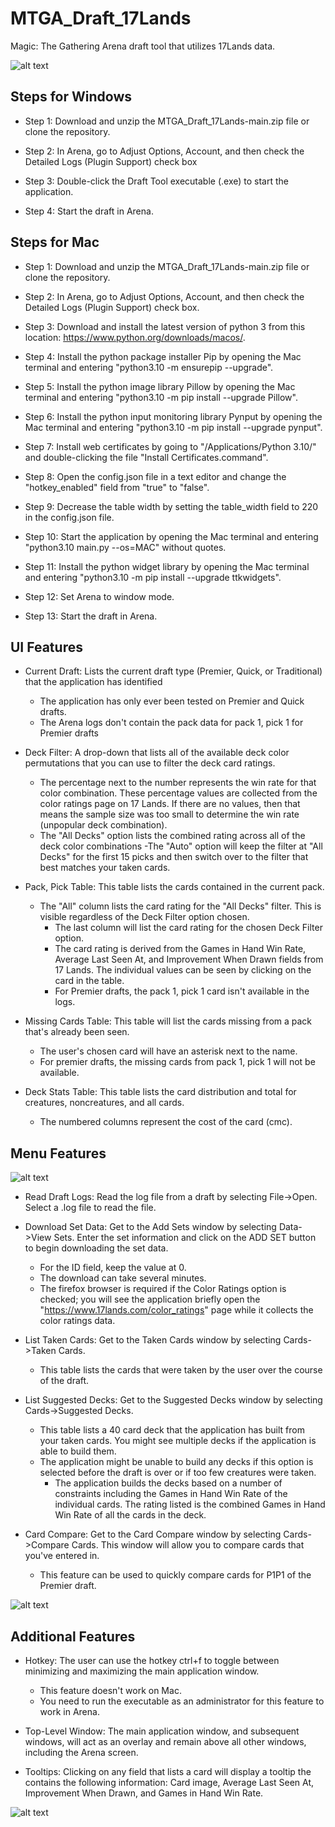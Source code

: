 # MTGA_Draft_17Lands
Magic: The Gathering Arena draft tool that utilizes 17Lands data.

![alt text](https://github.com/bstaple1/MTGA_Draft_17Lands/blob/main/Images/Premier.png?raw=true)

## Steps for Windows

- Step 1: Download and unzip the MTGA_Draft_17Lands-main.zip file or clone the repository.

- Step 2: In Arena, go to Adjust Options, Account, and then check the Detailed Logs (Plugin Support) check box

- Step 3: Double-click the Draft Tool executable (.exe) to start the application.

- Step 4: Start the draft in Arena.

## Steps for Mac
- Step 1: Download and unzip the MTGA_Draft_17Lands-main.zip file or clone the repository.

- Step 2: In Arena, go to Adjust Options, Account, and then check the Detailed Logs (Plugin Support) check box.

- Step 3: Download and install the latest version of python 3 from this location: https://www.python.org/downloads/macos/.

- Step 4: Install the python package installer Pip by opening the Mac terminal and entering "python3.10 -m ensurepip --upgrade".

- Step 5: Install the python image library Pillow by opening the Mac terminal and entering "python3.10 -m pip install --upgrade Pillow".

- Step 6: Install the python input monitoring library Pynput by opening the Mac terminal and entering "python3.10 -m pip install --upgrade pynput".

- Step 7: Install web certificates by going to "/Applications/Python 3.10/" and double-clicking the file "Install Certificates.command".

- Step 8: Open the config.json file in a text editor and change the "hotkey_enabled" field from "true" to "false".

- Step 9: Decrease the table width by setting the table_width field to 220 in the config.json file.

- Step 10: Start the application by opening the Mac terminal and entering "python3.10 main.py --os=MAC" without quotes.

- Step 11: Install the python widget library by opening the Mac terminal and entering "python3.10 -m pip install --upgrade ttkwidgets".

- Step 12: Set Arena to window mode.

- Step 13: Start the draft in Arena.

## UI Features

- Current Draft: Lists the current draft type (Premier, Quick, or Traditional) that the application has identified

    - The application has only ever been tested on Premier and Quick drafts. 
    - The Arena logs don't contain the pack data for pack 1, pick 1 for Premier drafts
  
- Deck Filter: A drop-down that lists all of the available deck color permutations that you can use to filter the deck card ratings.

    - The percentage next to the number represents the win rate for that color combination. These percentage values are collected from the color ratings page on 17 Lands. If there are no values, then that means the sample size was too small to determine the win rate (unpopular deck combination).
    - The "All Decks" option lists the combined rating across all of the deck color combinations
        -The "Auto" option will keep the filter at "All Decks" for the first 15 picks and then switch over to the filter that best matches your taken cards.
	
- Pack, Pick Table: This table lists the cards contained in the current pack. 

    - The "All" column lists the card rating for the "All Decks" filter. This is visible regardless of the Deck Filter option chosen.
        - The last column will list the card rating for the chosen Deck Filter option.
        - The card rating is derived from the Games in Hand Win Rate, Average Last Seen At, and Improvement When Drawn fields from 17 Lands. The individual values can be seen by clicking on the card in the table.
        - For Premier drafts, the pack 1, pick 1 card isn't available in the logs.
	
- Missing Cards Table: This table will list the cards missing from a pack that's already been seen. 

    - The user's chosen card will have an asterisk next to the name.
    - For premier drafts, the missing cards from pack 1, pick 1 will not be available.
	
- Deck Stats Table: This table lists the card distribution and total for creatures, noncreatures, and all cards.

    - The numbered columns represent the cost of the card (cmc).

## Menu Features

![alt text](https://github.com/bstaple1/MTGA_Draft_17Lands/blob/main/Images/Draft_Menus.png?raw=true)

- Read Draft Logs: Read the log file from a draft by selecting File->Open. Select a .log file to read the file.

- Download Set Data: Get to the Add Sets window by selecting Data->View Sets. Enter the set information and click on the ADD SET button to begin downloading the set data.

    - For the ID field, keep the value at 0.
    - The download can take several minutes.
    - The firefox browser is required if the Color Ratings option is checked; you will see the application briefly open the "https://www.17lands.com/color_ratings" page while it collects the color ratings data.
 
- List Taken Cards: Get to the Taken Cards window by selecting Cards->Taken Cards. 
    - This table lists the cards that were taken by the user over the course of the draft.

- List Suggested Decks: Get to the Suggested Decks window by selecting Cards->Suggested Decks. 
    - This table lists a 40 card deck that the application has built from your taken cards. You might see multiple decks if the application is able to build them.
    - The application might be unable to build any decks if this option is selected before the draft is over or if too few creatures were taken.
        - The application builds the decks based on a number of constraints including the Games in Hand Win Rate of the individual cards. The rating listed is the combined Games in Hand Win Rate of all the cards in the deck.

- Card Compare: Get to the Card Compare window by selecting Cards->Compare Cards. This window will allow you to compare cards that you've entered in.
    - This feature can be used to quickly compare cards for P1P1 of the Premier draft.
	
![alt text](https://github.com/bstaple1/MTGA_Draft_17Lands/blob/main/Images/Card_Compare.png?raw=true)
    
## Additional Features

- Hotkey: The user can use the hotkey ctrl+f to toggle between minimizing and maximizing the main application window.

    - This feature doesn't work on Mac.
    - You need to run the executable as an administrator for this feature to work in Arena.

- Top-Level Window: The main application window, and subsequent windows, will act as an overlay and remain above all other windows, including the Arena screen.

- Tooltips: Clicking on any field that lists a card will display a tooltip the contains the following information: Card image, Average Last Seen At, Improvement When Drawn, and Games in Hand Win Rate.

	
![alt text](https://github.com/bstaple1/MTGA_Draft_17Lands/blob/main/Images/Tooltip.png?raw=true)	
	








